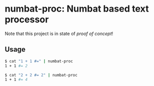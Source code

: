 # numbat-proc: Numbat based text processor

Note that this project is in state of *proof of concept*!

## Usage

```sh
$ cat "1 + 1 #=" | numbat-proc
1 + 1 #= 2

$ cat "2 + 2 #= 2" | numbat-proc
1 + 1 #= 4
```
